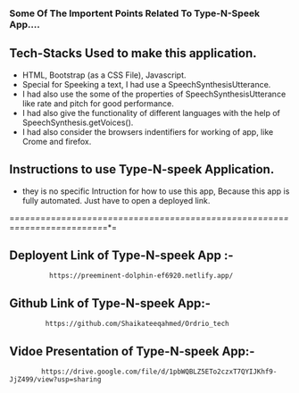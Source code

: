 ### Some Of The Importent Points Related To Type-N-Speek App....
    
## Tech-Stacks Used to make this application.
   - HTML, Bootstrap (as a CSS File), Javascript.
   - Special for Speeking a text, I had use a SpeechSynthesisUtterance.
   - I had also use the some of the properties of SpeechSynthesisUtterance like rate and pitch for good performance.
   - I had also give the functionality of different languages with the help of SpeechSynthesis.getVoices().
   - I had also consider the browsers indentifiers for working of app, like Crome and firefox.

## Instructions to use Type-N-speek Application.
   - they is no specific Intruction for how to use this app, Because this app is fully automated. Just have to open a deployed link.

=*=*=*=*=*=*=*=*=*=*=*=*=*=*=*=*=*=*=*=*=*=*=*=*=*=*=*=*=*=*=*=*=*=*=*=*=*=*=*=*=*=*=*=*=*=*=*=*=*=*=*=*=*=*=*=*=*=*=*=*=*=*=*=*=*=*=*=*=*=*=*=*=*=

## Deployent Link of Type-N-speek App :- 

              https://preeminent-dolphin-ef6920.netlify.app/


## Github Link of Type-N-speek App:-
             
             https://github.com/Shaikateeqahmed/Ordrio_tech

## Vidoe Presentation of Type-N-speek App:-

            https://drive.google.com/file/d/1pbWQBLZ5ETo2czxT7QYIJKhf9-JjZ499/view?usp=sharing